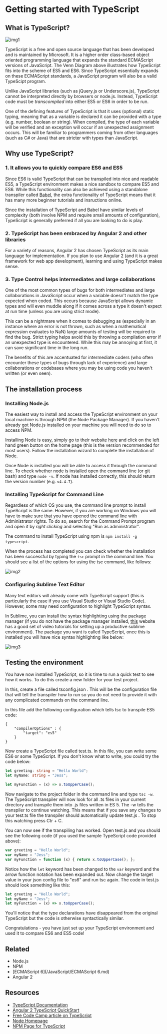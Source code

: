 # Getting started with TypeScript

## What is TypeScript?

![img1](/images/typescript_venn_small.png)

TypeScript is a free and open source language that has been developed and is maintained by Microsoft.  It is a higher order class-based object oriented programming language that expands the standard ECMAScript versions of JavaScript.  The Venn Diagram above illustrates how TypeScript fits into the scheme of ES5 and ES6.  Since TypeScript essentially expands on these ECMAScript standards, a JavaScript program will also be a valid TypeScipt program.

Unlike JavaScript libraries (such as jQuery.js or Underscore.js), TypeScript cannot be interpreted directly by browsers or node.js.  Instead, TypeScript code must be *transcompiled* into either ES5 or ES6 in order to be run.

One of the defining features of TypeScript is that it uses (optional) static typing, meaning that as a variable is declared it can be provided with a type (e.g. number, boolean or string).  When compiled, the type of each variable will be verified and an exception will occur if an unexpected assignment occurs.  This will be familiar to programmers coming from other languages (such as C# or Java) that are stricter with types than JavaScript.

## Why use TypeScript?

### 1. It allows you to quickly compare ES6 and ES5

Since ES6 is valid TypeScript that can be transpiled into nice and readable ES5, a TypeScript environment makes a nice sandbox to compare ES5 and ES6.  While this functionality can also be achieved using a standalone transpiler called [Babel](https://babeljs.io/), the extra functionality of TypeScript means that it has many more beginner tutorials and insructions online.

Since the installation of TypeScript and Babel have similar levels of complexity (both involve NPM and require small amounts of configuration), TypeScript is generally preferred if all you are looking to do is play.

### 2. TypeScript has been embraced by Angular 2 and other libraries

For a variety of reasons, Angular 2 has chosen TypeScript as its main language for implementation.  If you plan to use Angular 2 (and it is a great framework for web app development), learning and using TypeScript makes sense.

### 3. Type Control helps intermediates and large collaborations

One of the most common types of bugs for both intermediates and large collaborations in JavaScript occur when a variable doesn't match the type expected when coded.  This occurs because JavaScript allows dynamic types and will even muddle along if it comes across a type it doesn't expect at run time (unless you are using strict mode).

This can be a nightmare when it comes to debugging as (especially in an instance where an error is not thrown, such as when a mathematical expression evaluates to NaN) large amounts of testing will be required to find the bug.  Strict typing helps avoid this by throwing a compilation error if an unexpected type is encountered.  While this may be annoying at first, it can save significant time in the long run.

The benefits of this are accentuated for intermediate coders (who often encounter these types of bugs through lack of experience) and large collaborations or codebases where you may be using code you haven't written (or even seen).

## The installation process

### Installing Node.js

The easiest way to install and access the TypeScript environment on your local machine is through NPM (the Node Package Manager).  If you haven't already got Node.js installed on your machine you will need to do so to access NPM.

Installing Node is easy, simply go to their website [here](https://nodejs.org/en/) and click on the left hand green button on the home page (this is the version recommended for most users).  Follow the installation wizard to complete the installation of Node.

Once Node is installed you will be able to access it through the command line.  To check whether node is installed open the command line (or git bash) and type ```node -v```.  If node has installed correctly, this should return the version number (e.g. ```v4.4.7```).

### Installing TypeScript for Command Line

Regardless of which OS you use, the command line prompt to install TypeScript is the same.  However, if you are working on Windows you will have to make sure that you have opened the command line with Administrator rights.  To do so, search for the Command Prompt program and open it by *right clicking* and selecting "Run as administrator".

The command to install TypeScript using npm is ```npm install -g typescript```.  

When the process has completed you can check whether the installation has been successful by typing the ```tsc``` prompt in the command line.  You should see a list of the options for using the tsc command, like follows:

![img2](/images/tsc_options.png)

### Configuring Sublime Text Editor

Many text editors will already come with TypeScript support (this is particularly the case if you use Visual Studio or Visual Studio Code).  However, some may need configuration to highlight TypeScript syntax.

In Sublime, you can install the syntax highlighting using the package manager (if you do not have the package manager installed, [this](https://scotch.io/bar-talk/the-complete-visual-guide-to-sublime-text-3-getting-started-and-keyboard-shortcuts) website has a good set of video tutorials for setting up a productive sublime environment).  The package you want is called TypeScript, once this is installed you will have nice syntax highlighting like below:

![img3](/images/tsc_sublime_view.png)

## Testing the environment

You have now installed TypeScript, so it is time to run a quick test to see how it works.  To do this create a new folder for your test project.

In this, create a file called tsconfig.json .  This will be the configuration file that will tell the transpiler how to run so you do not need to provide it with any complicated commands on the command line.

In this file add the following configuration which tells tsc to transpile ES5 code:

```
{
	"compilerOptions" : {
		"target": "es5"
	}
}
```

Now create a TypeScript file called test.ts.  In this file, you can write some ES6 or some TypeScript.  If you don't know what to write, you could try the code below:

```typescript
let greeting: string = "Hello World";
let myName: string = "Jess";

let myFunction = (x) => x.toUpperCase();
```

Now navigate to the project folder in the command line and type ```tsc -w```.  The TypeScript transpiler will now look for all .ts files in your current directory and transpile them into .js files written in ES 5.  The -w tells the transpiler to continue watching.  This means that if you save any changes to your test.ts file the transpiler should automatically update test.js .  To stop this watching press Ctr + C.

You can now see if the transpiling has worked.  Open test.js and you should see the following code (if you used the sample TypeScript code provided above):

```javascript
var greeting = "Hello World";
var myName = "Jess";
var myFunction = function (x) { return x.toUpperCase(); };
```

Notice how the ```let``` keyword has been changed to the ```var``` keyword and the arrow function notation has been expanded out.  Now change the target value in your json config file to "es6" and run tsc again.  The code in test.js should look something like this:

```javascript
let greeting = "Hello World";
let myName = "Jess";
let myFunction = (x) => x.toUpperCase();
```

You'll notice that the type declarations have disappeared from the original TypeScript but the code is otherwise syntactically similar.

Congratulations - you have just set up your TypeScript environment and used it to compare ES6 and ES5 code!

## Related

- Node.js
- NPM
- [ECMAScript 6](/JavaScript/ECMAScript 6.md)
- Angular 2

## Resources

- [TypeScript Documentation](https://www.typescriptlang.org/docs/tutorial.html)
- [Angular 2 TypeScript QuickStart](https://angular.io/docs/ts/latest/quickstart.html)
- [Free Code Camp article on TypeScript](https://medium.freecodecamp.com/when-should-i-use-typescript-311cb5fe801b#.jv8za2n8x)
- [Node Homepage](https://nodejs.org/en/)
- [NPM Page for TypeScript](https://www.npmjs.com/package/typescript)